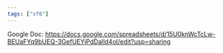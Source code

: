 ```yaml
---
tags: ["sf6"]
---
```


Google Doc: https://docs.google.com/spreadsheets/d/15U0knWcTcLw-BEUaFYq9bUEQ-3GefUEYjPdDalld4oI/edit?usp=sharing
